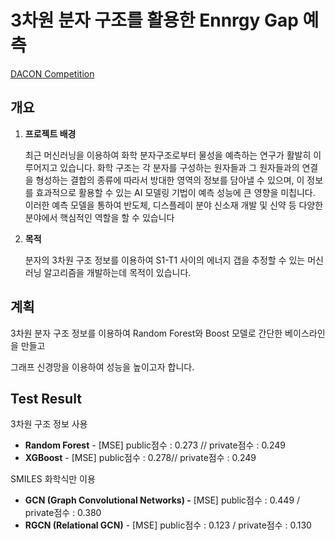 # 3차원 분자 구조를 활용한 Ennrgy Gap 예측

[DACON Competition](https://dacon.io/competitions/official/235789/overview/description)

## 개요

1. **프로젝트 배경**
    
    최근 머신러닝을 이용하여 화학 분자구조로부터 물성을 예측하는 연구가 활발히 이루어지고 있습니다.
    화학 구조는 각 분자를 구성하는 원자들과 그 원자들과의 연결을 형성하는 결합의 종류에 따라서 방대한 영역의 정보를 담아낼 수 있으며, 이 정보를 효과적으로 활용할 수 있는 AI 모델링 기법이 예측 성능에 큰 영향을 미칩니다.
    이러한 예측 모델을 통하여 반도체, 디스플레이 분야 신소재 개발 및 신약 등 다양한 분야에서 핵심적인 역할을 할 수 있습니다
    
2. **목적**
    
    분자의 3차원 구조 정보를 이용하여 S1-T1 사이의 에너지 갭을 추정할 수 있는 머신 러닝 알고리즘을 개발하는데 목적이 있습니다.

## 계획

3차원 분자 구조 정보를 이용하여 Random Forest와 Boost 모델로 간단한 베이스라인을 만들고

그래프 신경망을 이용하여 성능을 높이고자 합니다.

## Test Result

3차원 구조 정보 사용

- **Random Forest** - [MSE] public점수 : 0.273 // private점수 : 0.249
- **XGBoost** - [MSE] public점수 : 0.278// private점수 : 0.249

SMILES 화학식만 이용

- **GCN (Graph Convolutional Networks) -** [MSE] public점수 : 0.449 / private점수 : 0.380
- **RGCN (Relational GCN)** -  [MSE] public점수 : 0.123 / private점수 : 0.130
